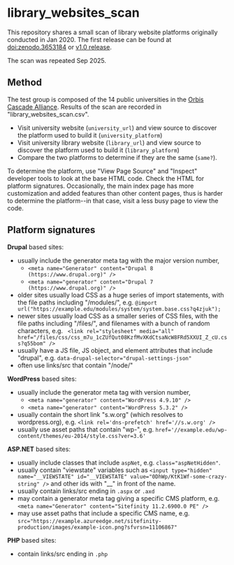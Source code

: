 # library_websites_scan

This repository shares a small scan of library website platforms originally conducted in Jan 2020. 
The first release can be found at [doi:zenodo.3653184](http://doi.org/10.5281/zenodo.3653184) or [v1.0 release](https://github.com/evanwill/library_websites_scan/releases/tag/v1.0).

The scan was repeated Sep 2025.

## Method

The test group is composed of the 14 public universities in the [Orbis Cascade Alliance](https://www.orbiscascade.org/).
Results of the scan are recorded in "library_websites_scan.csv".

- Visit university website (`university_url`) and view source to discover the platform used to build it (`university_platform`)
- Visit university library website (`library_url`) and view source to discover the platform used to build it (`library_platform`)
- Compare the two platforms to determine if they are the same (`same?`). 

To determine the platform, use "View Page Source" and "Inspect" developer tools to look at the base HTML code.
Check the HTML for platform signatures.
Occasionally, the main index page has more customization and added features than other content pages, thus is harder to determine the platform--in that case, visit a less busy page to view the code.

## Platform signatures

**Drupal** based sites:

- usually include the generator meta tag with the major version number, 
    - `<meta name="Generator" content="Drupal 8 (https://www.drupal.org)" />`
    - `<meta name="generator" content="Drupal 7 (https://www.drupal.org)" />`
- older sites usually load CSS as a huge series of import statements, with the file paths including "/modules/", e.g. `@import url("https://example.edu/modules/system/system.base.css?q4zjuk");`
- newer sites usually load CSS as a smaller series of CSS files, with the file paths including "/files/", and filenames with a bunch of random characters, e.g. ` <link rel="stylesheet" media="all" href="/files/css/css_m7u_1cZUfQut08KzfMvXKdCtsaNcW8FRd5XXUI_Z_cU.css?q55bom" />`
- usually have a JS file, JS object, and element attributes that include "drupal", e.g. `data-drupal-selector="drupal-settings-json"`
- often use links/src that contain "/node/"

**WordPress** based sites:

- usually include the generator meta tag with version number,
    - `<meta name="generator" content="WordPress 4.9.10" />`
    - `<meta name="generator" content="WordPress 5.3.2" />`
- usually contain the short link "s.w.org" (which resolves to wordpress.org), e.g. `<link rel='dns-prefetch' href='//s.w.org' />`
- usually use asset paths that contain "wp-", e.g. `href='//example.edu/wp-content/themes/eu-2014/style.css?ver=3.6'`

**ASP.NET** based sites: 

- usually include classes that include `aspNet`, e.g. `class="aspNetHidden"`. 
- usually contain "viewstate" variables such as `<input type="hidden" name="__VIEWSTATE" id="__VIEWSTATE" value="0DhWp/KtK1Wf-some-crazy-string" />` and other ids with "__" in front of the name.
- usually contain links/src ending in `.aspx` or `.axd`
- may contain a generator meta tag giving a specific CMS platform, e.g. `<meta name="Generator" content="Sitefinity 11.2.6900.0 PE" />`
- may use asset paths that include a specific CMS name, e.g. `src="https://example.azureedge.net/sitefinity-production/images/example-icon.png?sfvrsn=11106867"`

**PHP** based sites:

- contain links/src ending in `.php`
